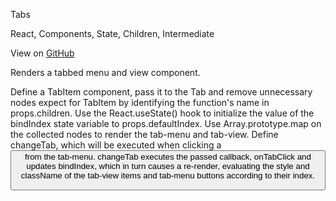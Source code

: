 Tabs

React, Components, State, Children, Intermediate

View on [GitHub](https://github.com/30-seconds/30-seconds-of-react/blob/master/snippets/Tabs.md)

Renders a tabbed menu and view component.

Define a TabItem component, pass it to the Tab and remove unnecessary nodes expect for TabItem by identifying the function's name in props.children.
Use the React.useState() hook to initialize the value of the bindIndex state variable to props.defaultIndex.
Use Array.prototype.map on the collected nodes to render the tab-menu and tab-view.
Define changeTab, which will be executed when clicking a <button> from the tab-menu.
changeTab executes the passed callback, onTabClick and updates bindIndex, which in turn causes a re-render, evaluating the style and className of the tab-view items and tab-menu buttons according to their index.
